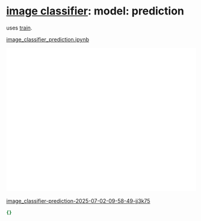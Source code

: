 # [image classifier](./image-classifier.md): model: prediction

uses [train](./image-classifier-model-train.md).

[image_classifier_prediction.ipynb](../../notebooks/image_classifier_prediction.ipynb)


![image](https://github.com/kamangir/assets/blob/main/image_classifier-prediction-2025-07-02-09-58-49-jj3k75/prediction.png?raw=true)

[image_classifier-prediction-2025-07-02-09-58-49-jj3k75](https://kamangir-public.s3.ir-thr-at1.arvanstorage.ir/image_classifier-prediction-2025-07-02-09-58-49-jj3k75.tar.gz)

```yaml
{}

```
